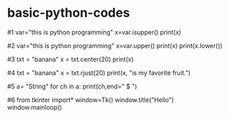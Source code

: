 # basic-python-codes
#1
var="this is python programming"
x=var.isupper()
print(x)

#2
var="this is python programming"
x=var.upper()
print(x)
print(x.lower())

#3
txt = "banana"
x = txt.center(20)
print(x)

#4
txt = "banana"
x = txt.rjust(20)
print(x, "is my favorite fruit.")

#5
a= "String"
for ch in a:
    print(ch,end="   $   ")

#6
from tkinter import*
window=Tk()
window.title("Hello")
window.mainloop()
